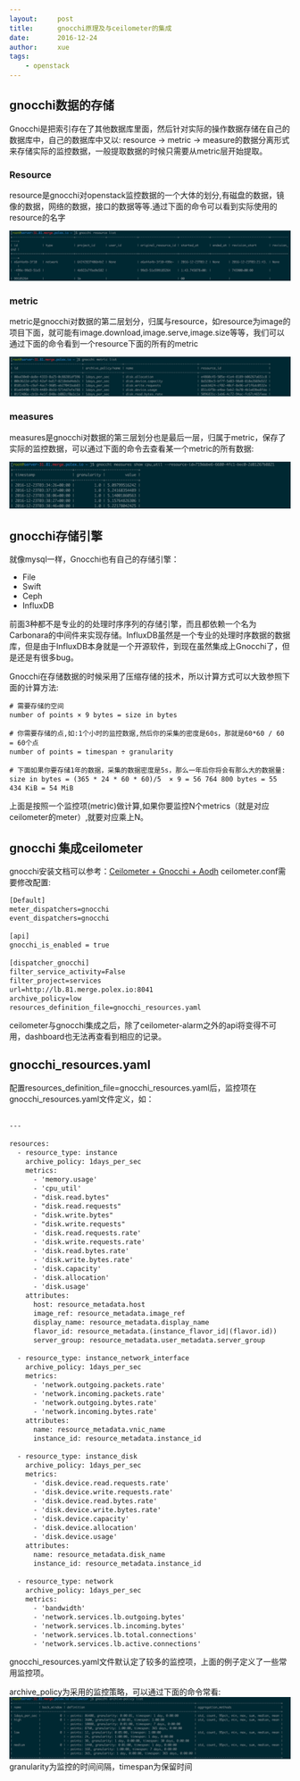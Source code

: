 ```yaml
---
layout:     post
title:      gnocchi原理及与ceilometer的集成
date:       2016-12-24
author:     xue
tags:
    - openstack
---
```


## gnocchi数据的存储

Gnocchi是把索引存在了其他数据库里面，然后针对实际的操作数据存储在自己的数据库中，自己的数据库中又以:  resource -> metric -> measure的数据分离形式来存储实际的监控数据，一般提取数据的时候只需要从metric层开始提取。

### Resource
resource是gnocchi对openstack监控数据的一个大体的划分,有磁盘的数据，镜像的数据，网络的数据，接口的数据等等.通过下面的命令可以看到实际使用的resource的名字

![](/img/gnocchi/gnocchi-resource-list.png)

### metric
metric是gnocchi对数据的第二层划分，归属与resource，如resource为image的项目下面，就可能有image.download,image.serve,image.size等等，我们可以通过下面的命令看到一个resource下面的所有的metric

![](/img/gnocchi/gnocchi-metric-list.png)

### measures
measures是gnocchi对数据的第三层划分也是最后一层，归属于metric，保存了实际的监控数据，可以通过下面的命令去查看某一个metric的所有数据:

![](/img/gnocchi/gnocchi-measures-show.png)

## gnocchi存储引擎

就像mysql一样，Gnocchi也有自己的存储引擎：

* File
* Swift
* Ceph
* InfluxDB

前面3种都不是专业的的处理时序序列的存储引擎，而且都依赖一个名为Carbonara的中间件来实现存储。InfluxDB虽然是一个专业的处理时序数据的数据库，但是由于InfluxDB本身就是一个开源软件，到现在虽然集成上Gnocchi了，但是还是有很多bug。

Gnocchi在存储数据的时候采用了压缩存储的技术，所以计算方式可以大致参照下面的计算方法:

```
# 需要存储的空间
number of points × 9 bytes = size in bytes
 
# 你需要存储的点,如:1个小时的监控数据,然后你的采集的密度是60s，那就是60*60 / 60 = 60个点
number of points = timespan ÷ granularity
 
# 下面如果你要存储1年的数据，采集的数据密度是5s，那么一年后你将会有那么大的数据量:
size in bytes = (365 * 24 * 60 * 60)/5  × 9 = 56 764 800 bytes = 55 434 KiB = 54 MiB

```

上面是按照一个监控项(metric)做计算,如果你要监控N个metrics（就是对应ceilometer的meter）,就要对应乘上N。

## gnocchi 集成ceilometer

gnocchi安装文档可以参考：[Ceilometer + Gnocchi + Aodh](http://www.cnblogs.com/multi-task/p/5553830.html)
ceilometer.conf需要修改配置:


```
[Default]
meter_dispatchers=gnocchi
event_dispatchers=gnocchi

[api]
gnocchi_is_enabled = true

[dispatcher_gnocchi]
filter_service_activity=False
filter_project=services
url=http://lb.81.merge.polex.io:8041
archive_policy=low
resources_definition_file=gnocchi_resources.yaml
```

ceilometer与gnocchi集成之后，除了ceilometer-alarm之外的api将变得不可用，dashboard也无法再查看到相应的记录。

## gnocchi_resources.yaml
配置resources_definition_file=gnocchi_resources.yaml后，监控项在gnocchi_resources.yaml文件定义，如：


```

---

resources:
  - resource_type: instance
    archive_policy: 1days_per_sec
    metrics:
      - 'memory.usage'
      - 'cpu_util'
      - "disk.read.bytes"
      - "disk.read.requests"
      - "disk.write.bytes"
      - "disk.write.requests"
      - 'disk.read.requests.rate'
      - 'disk.write.requests.rate'
      - 'disk.read.bytes.rate'
      - 'disk.write.bytes.rate'
      - 'disk.capacity'
      - 'disk.allocation'
      - 'disk.usage'
    attributes:
      host: resource_metadata.host
      image_ref: resource_metadata.image_ref
      display_name: resource_metadata.display_name
      flavor_id: resource_metadata.(instance_flavor_id|(flavor.id))
      server_group: resource_metadata.user_metadata.server_group

  - resource_type: instance_network_interface
    archive_policy: 1days_per_sec
    metrics:
      - 'network.outgoing.packets.rate'
      - 'network.incoming.packets.rate'
      - 'network.outgoing.bytes.rate'
      - 'network.incoming.bytes.rate'
    attributes:
      name: resource_metadata.vnic_name
      instance_id: resource_metadata.instance_id

  - resource_type: instance_disk
    archive_policy: 1days_per_sec
    metrics:
      - 'disk.device.read.requests.rate'
      - 'disk.device.write.requests.rate'
      - 'disk.device.read.bytes.rate'
      - 'disk.device.write.bytes.rate'
      - 'disk.device.capacity'
      - 'disk.device.allocation'
      - 'disk.device.usage'
    attributes:
      name: resource_metadata.disk_name
      instance_id: resource_metadata.instance_id

  - resource_type: network
    archive_policy: 1days_per_sec
    metrics:
      - 'bandwidth'
      - 'network.services.lb.outgoing.bytes'
      - 'network.services.lb.incoming.bytes'
      - 'network.services.lb.total.connections'
      - 'network.services.lb.active.connections'
```
  
  gnocchi_resources.yaml文件默认定了较多的监控项，上面的例子定义了一些常用监控项。
  
  archive_policy为采用的监控策略，可以通过下面的命令常看:   
  ![](/img/gnocchi/gnocchi-archive-policy.png)  
  granularity为监控的时间间隔，timespan为保留时间
  
  
  